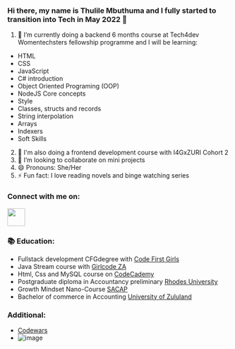 ### Hi there, my name is Thulile Mbuthuma and I fully started to transition into Tech in May 2022 👋

1. :notebook: I’m currently doing a backend 6 months course at Tech4dev Womentechsters fellowship programme and I will be learning:
- HTML 
- CSS 
- JavaScript 
- C# introduction 
- Object Oriented Programing (OOP) 
-  NodeJS Core concepts 
- Style 
- Classes, structs and records 
- String interpolation 
- Arrays 
- Indexers 
- Soft Skills

2. 📓 I'm also doing a frontend development course with I4GxZURI Cohort 2
3. 👯 I’m looking to collaborate on mini projects
4. 😄 Pronouns: She/Her
5. ⚡ Fun fact: I love reading novels and binge watching series

### Connect with me on:
<a href="https://www.linkedin.com/in/thulile-mbuthuma/"><img src="https://user-images.githubusercontent.com/105936959/190251575-071703e2-f549-4185-bfd6-c787e3e55021.png" height="40"/></a>

### :books: Education:
- Fullstack development CFGdegree with <a href="https://codefirstgirls.com/courses/cfgdegree/"> Code First Girls</a>
- Java Stream course with <a href="https://girlcode.co.za/"> Girlcode ZA</a>
-  Html, Css and MySQL course on <a href="https://www.codecademy.com/">CodeCademy</a>
- Postgraduate diploma in Accountancy preliminary <a href="https://www.ru.ac.za/ ">Rhodes University</a>
- Growth Mindset Nano-Course <a href="https://global.sacap.edu.za/">SACAP</a>
- Bachelor of commerce in Accounting <a href="http://www.unizulu.ac.za/">University of Zululand</a>

### Additional:
- <a href="https://www.codewars.com/users/Thully1131">Codewars</a>
- ![image](https://user-images.githubusercontent.com/105936959/212711025-f894259c-6c83-4094-b111-6636b1a95326.png)
